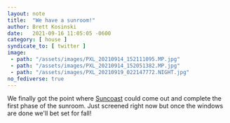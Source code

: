 ```yaml
---
layout: note
title:  "We have a sunroom!"
author: Brett Kosinski
date:   2021-09-16 11:05:05 -0600
category: [ house ]
syndicate_to: [ twitter ]
image: 
 - path: "/assets/images/PXL_20210914_152111095.MP.jpg"
 - path: "/assets/images/PXL_20210914_152051382.MP.jpg"
 - path: "/assets/images/PXL_20210919_022147772.NIGHT.jpg"
no_fediverse: true
---
```

We finally got the point where [Suncoast](https://suncoastenclosures.com/) could come out and complete the first phase of the sunroom.  Just screened right now but once the windows are done we'll bet set for fall!
